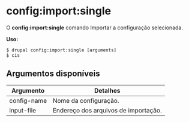 # config:import:single
O **config:import:single** comando Importar a configuração selecionada.

**Uso:**
```
$ drupal config:import:single [arguments] 
$ cis  
```

## Argumentos disponíveis
Argumento | Detalhes
---------|-------------
config-name | Nome da configuração.
input-file | Endereço dos arquivos de importação.
